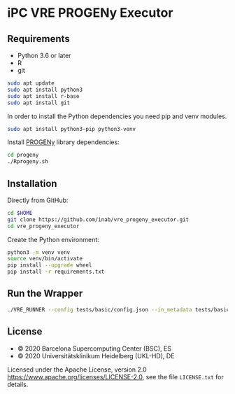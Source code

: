 # iPC VRE PROGENy Executor

## Requirements

- Python 3.6 or later
- R
- git

```bash
sudo apt update
sudo apt install python3
sudo apt install r-base
sudo apt install git
```

In order to install the Python dependencies you need pip and venv modules.

```bash
sudo apt install python3-pip python3-venv
```

Install [PROGENy](https://github.com/saezlab/progeny) library dependencies:

```bash
cd progeny
./Rprogeny.sh
```

## Installation

Directly from GitHub:

```bash
cd $HOME
git clone https://github.com/inab/vre_progeny_executor.git
cd vre_progeny_executor
```

Create the Python environment:

```bash
python3 -m venv venv
source venv/bin/activate
pip install --upgrade wheel
pip install -r requirements.txt
```

## Run the Wrapper
```bash
./VRE_RUNNER --config tests/basic/config.json --in_metadata tests/basic/in_metadata.json --out_metadata out_metadata.json --log_file VRE_RUNNER.log
```

## License
* © 2020 Barcelona Supercomputing Center (BSC), ES
* © 2020 Universitätsklinikum Heidelberg (UKL-HD), DE

Licensed under the Apache License, version 2.0 <https://www.apache.org/licenses/LICENSE-2.0>, see the file `LICENSE.txt` for details.
